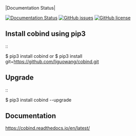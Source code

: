 |Documentation Status|


[![Documentation Status](https://readthedocs.org/projects/ansicolortags/badge/?version=latest)](https://cobind.readthedocs.io/en/latest/)
[![GitHub issues](https://img.shields.io/github/issues/liguowang/cobind)](https://github.com/liguowang/cobind/issues)
[![GitHub license](https://img.shields.io/github/license/liguowang/cobind)](https://github.com/liguowang/cobind/blob/main/LICENSE)

Install cobind using pip3 
----------------------------
::

 $ pip3 install cobind
 or 
 $ pip3 install git+https://github.com/liguowang/cobind.git
 
Upgrade
-----------------
::

 $ pip3 install cobind --upgrade	


Documentation
--------------

https://cobind.readthedocs.io/en/latest/

